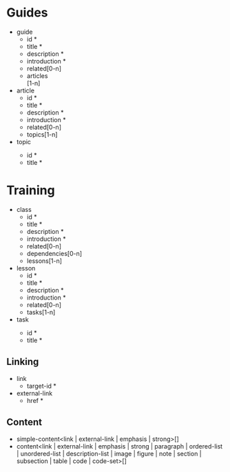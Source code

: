 Guides
======
- guide
  - id<string> *
  - title<string> *
  - description<string> *
  - introduction<content> *
  - related<ref>[0-n]
  - articles<article>[1-n]
- article
  - id<string> *
  - title<string> *
  - description<string> *
  - introduction<content> *
  - related<ref>[0-n]
  - topics<topic>[1-n]
- topic<content>
  - id<string> *
  - title<string> *

Training
========
- class
  - id<string> *
  - title<string> *
  - description<string> *
  - introduction<content> *
  - related<ref>[0-n]
  - dependencies<ref>[0-n]
  - lessons<lesson>[1-n]
- lesson
  - id<string> *
  - title<string> *
  - description<string> *
  - introduction<content> *
  - related<ref>[0-n]
  - tasks<task>[1-n]
- task<content>
  - id<string> *
  - title<string> *

Linking
-------
- link
  - target-id<string> *
- external-link
  - href<string> *

Content
-------
- simple-content<link | external-link | emphasis | strong>[]
- content<link | external-link | emphasis | strong | paragraph | ordered-list | unordered-list | description-list | image | figure | note | section | subsection | table | code | code-set>[]
